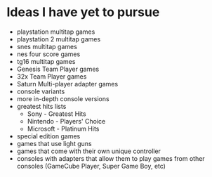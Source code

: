 # Ideas I have yet to pursue

- playstation multitap games
- playstation 2 multitap games
- snes multitap games
- nes four score games
- tg16 multitap games
- Genesis Team Player games
- 32x Team Player games
- Saturn Multi-player adapter games
- console variants
- more in-depth console versions
- greatest hits lists
  - Sony - Greatest Hits
  - Nintendo - Players' Choice
  - Microsoft - Platinum Hits
- special edition games
- games that use light guns
- games that come with their own unique controller
- consoles with adapters that allow them to play games from other consoles (GameCube Player, Super Game Boy, etc)
